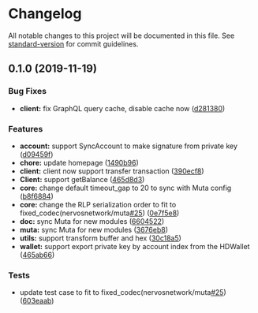 # Changelog

All notable changes to this project will be documented in this file. See [standard-version](https://github.com/conventional-changelog/standard-version) for commit guidelines.

## 0.1.0 (2019-11-19)


### Bug Fixes

* **client:** fix GraphQL query cache, disable cache now ([d281380](https://github.com/nervosnetwork/muta-sdk-js/commit/d281380))


### Features

* **account:** support SyncAccount to make signature from private key ([d09459f](https://github.com/nervosnetwork/muta-sdk-js/commit/d09459f))
* **chore:** update homepage ([1490b96](https://github.com/nervosnetwork/muta-sdk-js/commit/1490b96))
* **client:** client now support transfer transaction ([390ecf8](https://github.com/nervosnetwork/muta-sdk-js/commit/390ecf8))
* **Client:** support getBalance ([465d8d3](https://github.com/nervosnetwork/muta-sdk-js/commit/465d8d3))
* **core:** change default timeout_gap to 20 to sync with Muta config ([b8f6884](https://github.com/nervosnetwork/muta-sdk-js/commit/b8f6884))
* **core:** change the RLP serialization order to fit to fixed_codec(nervosnetwork/muta[#25](https://github.com/nervosnetwork/muta-sdk-js/issues/25)) ([0e7f5e8](https://github.com/nervosnetwork/muta-sdk-js/commit/0e7f5e8))
* **doc:** sync Muta for new modules ([6604522](https://github.com/nervosnetwork/muta-sdk-js/commit/6604522))
* **muta:** sync Muta for new modules ([3676eb8](https://github.com/nervosnetwork/muta-sdk-js/commit/3676eb8))
* **utils:** support transform buffer and hex ([30c18a5](https://github.com/nervosnetwork/muta-sdk-js/commit/30c18a5))
* **wallet:** support export private key by account index from the HDWallet ([465ab66](https://github.com/nervosnetwork/muta-sdk-js/commit/465ab66))


### Tests

* update test case to fit to fixed_codec(nervosnetwork/muta[#25](https://github.com/nervosnetwork/muta-sdk-js/issues/25)) ([603eaab](https://github.com/nervosnetwork/muta-sdk-js/commit/603eaab))
